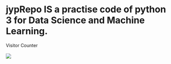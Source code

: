 # jypRepo IS a practise code of python 3 for Data Science and Machine Learning.


<p aling="center">
  Visitor Counter<br><br>
<img src="https://profile-counter.glitch.me/NarendraSP/count.svg" />
</p>
